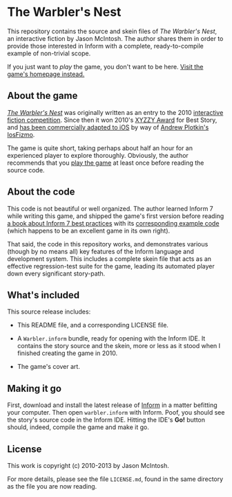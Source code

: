 # The Warbler's Nest

This repository contains the source and skein files of _The Warbler's Nest_, an interactive fiction by Jason McIntosh. The author shares them in order to provide those interested in Inform with a complete, ready-to-compile example of non-trivial scope.

If you just want to _play_ the game, you don't want to be here. [Visit the game's homepage instead.](http://jmac.org/warbler)

## About the game

[_The Warbler's Nest_](http://jmac.org/warbler) was originally written as an entry to the 2010 [interactive fiction competition](http://ifcomp.org). Since then it won 2010's [XYZZY Award](http://xyzzyawards.org) for Best Story, and [has been commercially adapted to iOS](http://orangepeelgames.com/the-warblers-nest.html) by way of [Andrew Plotkin's IosFizmo](https://github.com/erkyrath/iosfizmo). 

The game is quite short, taking perhaps about half an hour for an experienced player to explore thoroughly. Obviously, the author recommends that you [play the game](http://jmac.org/warbler) at least once before reading the source code.

## About the code

This code is not beautiful or well organized. The author learned Inform 7 while writing this game, and shipped the game's first version before reading [a book about Inform 7 best practices](http://inform7.textories.com) with its [corresponding example code](http://inform7.textories.com/sand-dancer/) (which happens to be an excellent game in its own right).

That said, the code in this repository works, and demonstrates various (though by no means all) key features of the Inform language and development system. This includes a complete skein file that acts as an effective regression-test suite for the game, leading its automated player down every significant story-path. 

## What's included

This source release includes:

* This README file, and a corresponding LICENSE file.

* A `Warbler.inform` bundle, ready for opening with the Inform IDE. It contains the story source and the skein, more or less as it stood when I finished creating the game in 2010.

* The game's cover art.

## Making it go

First, download and install the latest release of [Inform](http://inform7.com) in a matter befitting your computer. Then open `warbler.inform` with Inform. Poof, you should see the story's source code in the Inform IDE. Hitting the IDE's __Go!__ button should, indeed, compile the game and make it go.

## License 

This work is copyright (c) 2010-2013 by Jason McIntosh.

For more details, please see the file `LICENSE.md`, found in the same directory as the file you are now reading.
